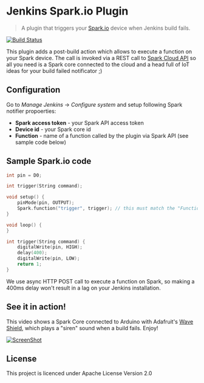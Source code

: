# Jenkins Spark.io Plugin

> A plugin that triggers your [Spark.io](http://spark.io) device when Jenkins build fails.

[![Build Status](http://img.shields.io/travis/toukLab/jenkins-spark-plugin.svg?style=flat)](https://travis-ci.org/touklab/jenkins-spark-plugin)

This plugin adds a post-build action which allows to execute a function on your Spark device. 
The call is invoked via a REST call to [Spark Cloud API](http://docs.spark.io/api/) so all you need is a Spark core connected to the cloud and a head full of IoT ideas for your build failed notificator ;) 

## Configuration

Go to *Manage Jenkins* -> *Configure system* and setup following Spark notifier propoerties:
* **Spark access token** - your Spark API access token
* **Device id** - your Spark core id
* **Function** - name of a function called by the plugin via Spark API (see sample code below)

## Sample Spark.io code

```c
int pin = D0;

int trigger(String command);

void setup() {
    pinMode(pin, OUTPUT);
    Spark.function("trigger", trigger); // this must match the "Function" property in plugin configuration
}

void loop() {
}

int trigger(String command) {
    digitalWrite(pin, HIGH);
    delay(400);
    digitalWrite(pin, LOW);
    return 1;
}
```

We use async HTTP POST call to execute a function on Spark, so making a 400ms delay won't result in a lag on your Jenkins installation.

## See it in action!

This video shows a Spark Core connected to Arduino with Adafruit's [Wave Shield](http://www.adafruit.com/products/94), which plays a "siren" sound when a build fails. Enjoy!

[![ScreenShot](http://img.youtube.com/vi/qTfU8mA94W8/0.jpg)](https://www.youtube.com/watch?v=qTfU8mA94W8)

## License

This project is licenced under Apache License Version 2.0
